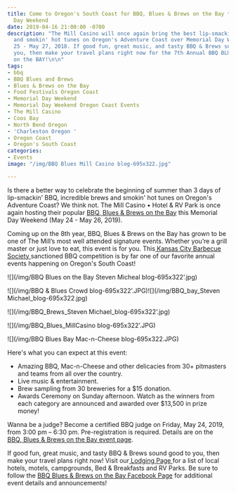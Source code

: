 ```yaml
---
title: Come to Oregon's South Coast for BBQ, Blues & Brews on the Bay this Memorial
  Day Weekend
date: 2019-04-16 21:00:00 -0700
description: "The Mill Casino will once again bring the best lip-smackin' BBQ, brews
  and smokin' hot tunes on Oregon's Adventure Coast over Memorial Day Weekend, May
  25 - May 27, 2018. If good fun, great music, and tasty BBQ & Brews sound good to
  you, then make your travel plans right now for the 7th Annual BBQ BLUES & BREWS
  on the BAY!\n\n"
tags:
- bbq
- BBQ Blues and Brews
- Blues & Brews on the Bay
- Food Festivals Oregon Coast
- Memorial Day Weekend
- Memorial Day Weekend Oregon Coast Events
- The Mill Casino
- Coos Bay
- North Bend Oregon
- 'Charleston Oregon '
- Oregon Coast
- Oregon's South Coast
categories:
- Events
image: "/img/BBQ Blues Mill Casino blog-695x322.jpg"

---
```

Is there a better way to celebrate the beginning of summer than 3 days of lip-smackin' BBQ, incredible brews and smokin' hot tunes on Oregon's Adventure Coast? We think not. The Mill Casino • Hotel & RV Park is once again hosting their popular [BBQ, Blues & Brews on the Bay](https://www.themillcasino.com/bbq-event/) this Memorial Day Weekend (May 24 - May 26, 2019).

Coming up on the 8th year, BBQ, Blues & Brews on the Bay has grown to be one of The Mill’s most well attended signature events. Whether you’re a grill master or just love to eat, this event is for you. This[ Kansas City Barbecue Society ](https://www.kcbs.us/)sanctioned BBQ competition is by far one of our favorite annual events happening on Oregon's South Coast!

![](/img/BBQ Blues on the Bay Steven Micheal blog-695x322’.jpg)

![](/img/BBQ & Blues Crowd blog-695x322’.JPG)![](/img/BBQ_bay_Steven Michael_blog-695x322.jpg)

![](/img/BBQ_Brews_Steven Michael_blog-695x322’.jpg)

![](/img/BBQ_Blues_MillCasino blog-695x322’.JPG)

![](/img/BBQ Blues Bay Mac-n-Cheese blog-695x322.JPG)

Here's what you can expect at this event:

* Amazing BBQ, Mac-n-Cheese and other delicacies from 30+ pitmasters and teams from all over the country.
* Live music & entertainment.
* Brew sampling from 30 breweries for a $15 donation.
* Awards Ceremony on Sunday afternoon. Watch as the winners from each category are announced and awarded over $13,500 in prize money!

Wanna be a judge? Become a certified BBQ judge on Friday, May 24, 2019, from 3:00 pm – 6:30 pm. Pre-registration is required. Details are on the [BBQ, Blues & Brews on the Bay event page](https://www.themillcasino.com/bbq-event/).

If good fun, great music, and tasty BBQ & Brews sound good to you, then make your travel plans right now! Visit our[ Lodging Page ](https://oregonsadventurecoast.com/lodging/)for a list of local hotels, motels, campgrounds, Bed & Breakfasts and RV Parks. Be sure to follow the [BBQ Blues & Brews on the Bay Facebook Page](https://www.facebook.com/BbqBluesBrewsOnTheBay/) for additional event details and announcements!